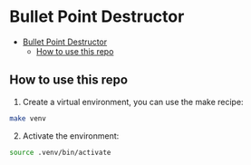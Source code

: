 # Bullet Point Destructor

- [Bullet Point Destructor](#bullet-point-destructor)
  - [How to use this repo](#how-to-use-this-repo)

## How to use this repo

1. Create a virtual environment, you can use the make recipe:

```bash
make venv
```

2. Activate the environment:

```bash
source .venv/bin/activate
```
